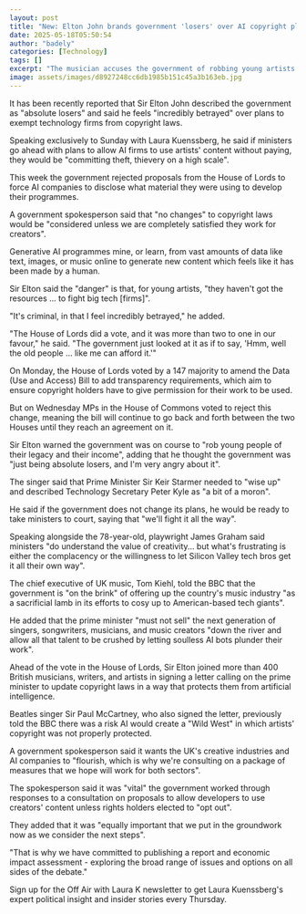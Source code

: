 ```yaml
---
layout: post
title: "New: Elton John brands government 'losers' over AI copyright plans"
date: 2025-05-18T05:50:54
author: "badely"
categories: [Technology]
tags: []
excerpt: "The musician accuses the government of robbing young artists over its copyright law plans."
image: assets/images/d8927248cc6db1985b151c45a3b163eb.jpg
---
```


It has been recently reported that Sir Elton John described the government as "absolute losers" and said he feels "incredibly betrayed" over plans to exempt technology firms from copyright laws.

Speaking exclusively to Sunday with Laura Kuenssberg, he said if ministers go ahead with plans to allow AI firms to use artists' content without paying, they would be "committing theft, thievery on a high scale".

This week the government rejected proposals from the House of Lords to force AI companies to disclose what material they were using to develop their programmes.

A government spokesperson said that "no changes" to copyright laws would be "considered unless we are completely satisfied they work for creators".

Generative AI programmes mine, or learn, from vast amounts of data like text, images, or music online to generate new content which feels like it has been made by a human.

Sir Elton said the "danger" is that, for young artists, "they haven't got the resources ... to fight big tech [firms]".

"It's criminal, in that I feel incredibly betrayed," he added. 

"The House of Lords did a vote, and it was more than two to one in our favour," he said. "The government just looked at it as if to say, 'Hmm, well the old people ... like me can afford it.'"

On Monday, the House of Lords voted by a 147 majority to amend the Data (Use and Access) Bill to add transparency requirements, which aim to ensure copyright holders have to give permission for their work to be used.

But on Wednesday MPs in the House of Commons voted to reject this change, meaning the bill will continue to go back and forth between the two Houses until they reach an agreement on it.

Sir Elton warned the government was on course to "rob young people of their legacy and their income", adding that he thought the government was "just being absolute losers, and I'm very angry about it".

The singer said that Prime Minister Sir Keir Starmer needed to "wise up" and described Technology Secretary Peter Kyle as "a bit of a moron".

He said if the government does not change its plans, he would be ready to take ministers to court, saying that "we'll fight it all the way".

Speaking alongside the 78-year-old, playwright James Graham said ministers "do understand the value of creativity... but what's frustrating is either the complacency or the willingness to let Silicon Valley tech bros get it all their own way".

The chief executive of UK music, Tom Kiehl, told the BBC that the government is "on the brink" of offering up the country's music industry "as a sacrificial lamb in its efforts to cosy up to American-based tech giants".

He added that the prime minister "must not sell" the next generation of singers, songwriters, musicians, and music creators "down the river and allow all that talent to be crushed by letting soulless AI bots plunder their work".

Ahead of the vote in the House of Lords, Sir Elton joined more than 400 British musicians, writers, and artists in signing a letter calling on the prime minister to update copyright laws in a way that protects them from artificial intelligence.

Beatles singer Sir Paul McCartney, who also signed the letter, previously told the BBC there was a risk AI would create a "Wild West" in which artists' copyright was not properly protected.

A government spokesperson said it wants the UK's creative industries and AI companies to "flourish, which is why we're consulting on a package of measures that we hope will work for both sectors".

The spokesperson said it was "vital" the government worked through responses to a consultation on proposals to allow developers to use creators' content unless rights holders elected to "opt out".

They added that it was "equally important that we put in the groundwork now as we consider the next steps".

"That is why we have committed to publishing a report and economic impact assessment - exploring the broad range of issues and options on all sides of the debate."

Sign up for the Off Air with Laura K newsletter to get Laura Kuenssberg's expert political insight and insider stories every Thursday.

